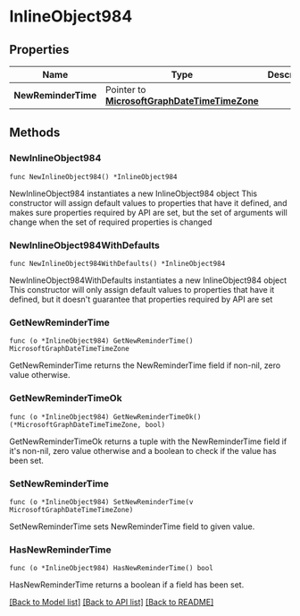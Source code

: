# InlineObject984

## Properties

Name | Type | Description | Notes
------------ | ------------- | ------------- | -------------
**NewReminderTime** | Pointer to [**MicrosoftGraphDateTimeTimeZone**](MicrosoftGraphDateTimeTimeZone.md) |  | [optional] 

## Methods

### NewInlineObject984

`func NewInlineObject984() *InlineObject984`

NewInlineObject984 instantiates a new InlineObject984 object
This constructor will assign default values to properties that have it defined,
and makes sure properties required by API are set, but the set of arguments
will change when the set of required properties is changed

### NewInlineObject984WithDefaults

`func NewInlineObject984WithDefaults() *InlineObject984`

NewInlineObject984WithDefaults instantiates a new InlineObject984 object
This constructor will only assign default values to properties that have it defined,
but it doesn't guarantee that properties required by API are set

### GetNewReminderTime

`func (o *InlineObject984) GetNewReminderTime() MicrosoftGraphDateTimeTimeZone`

GetNewReminderTime returns the NewReminderTime field if non-nil, zero value otherwise.

### GetNewReminderTimeOk

`func (o *InlineObject984) GetNewReminderTimeOk() (*MicrosoftGraphDateTimeTimeZone, bool)`

GetNewReminderTimeOk returns a tuple with the NewReminderTime field if it's non-nil, zero value otherwise
and a boolean to check if the value has been set.

### SetNewReminderTime

`func (o *InlineObject984) SetNewReminderTime(v MicrosoftGraphDateTimeTimeZone)`

SetNewReminderTime sets NewReminderTime field to given value.

### HasNewReminderTime

`func (o *InlineObject984) HasNewReminderTime() bool`

HasNewReminderTime returns a boolean if a field has been set.


[[Back to Model list]](../README.md#documentation-for-models) [[Back to API list]](../README.md#documentation-for-api-endpoints) [[Back to README]](../README.md)


